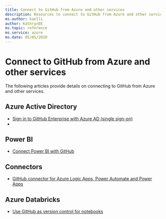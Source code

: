 ```yaml
--- 
title: Connect to GitHub from Azure and other services
description: Resources to connect to GitHub from Azure and other services  
ms.author: kaelli
author: KathrynEE
ms.topic: reference
ms.service: azure 
ms.date: 05/05/2020
---
```



# Connect to GitHub from Azure and other services

The following articles provide details on connecting to GitHub from Azure and other services.  

## Azure Active Directory 

- [Sign in to GitHub Enterprise with Azure AD (single sign-on)](https://docs.microsoft.com/azure/active-directory/saas-apps/github-tutorial)   
- 
## Power BI

- [Connect Power BI with GitHub](https://docs.microsoft.com/power-bi/service-connect-to-github)   
## Connectors

- [GitHub connector for Azure Logic Apps, Power Automate and Power Apps](https://docs.microsoft.com/connectors/github/)   

## Azure Databricks

- [Use GitHub as version control for notebooks](https://docs.microsoft.com/azure/databricks/notebooks/github-version-control) 